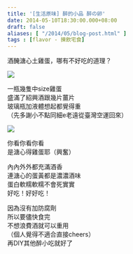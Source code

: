 ```yaml
---
title: '[生活原味] 醉的小品 醉の卵'
date: 2014-05-10T18:30:00.000+08:00
draft: false
aliases: [ "/2014/05/blog-post.html" ]
tags : [flavor - 揀飲宅食]
---
```


酒醃溏心土雞蛋，哪有不好吃的道理？  

![](/images/drunkegg1.jpg)

一瓶幾隻中size雞蛋  
盛滿了紹興酒跟幾片薑片  
玻璃瓶加液體想起都覺得重  
（先多謝小不點同細e老遠從臺灣空運回來）  

![](/images/drunkegg.jpg)

你看你看你看  
是溏心得雞蛋耶（興奮）  
  
內內外外都充滿酒香  
連溏心的蛋黃都是濃濃酒味  
蛋白軟糯軟糯不會死實實  
好吃！好好吃！  
  
因為沒有加防腐劑  
所以要儘快食完  
不想浪費酒就可以重用  
（個人覺得不適合直接cheers）  
再DIY其他醉小吃就好了
